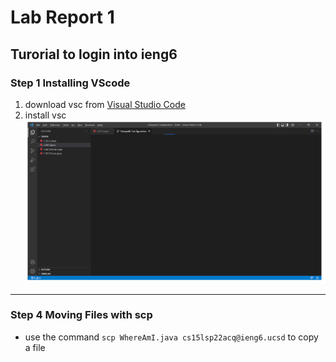 # Lab Report 1
## Turorial to login into ieng6

### Step 1 Installing VScode

1. download vsc from [Visual Studio Code](https://code.visualstudio.com/)
2. install vsc 
![Image](vsc.png)

___

### Step 4 Moving Files with scp

- use the command `scp WhereAmI.java cs15lsp22acq@ieng6.ucsd` to copy a file
